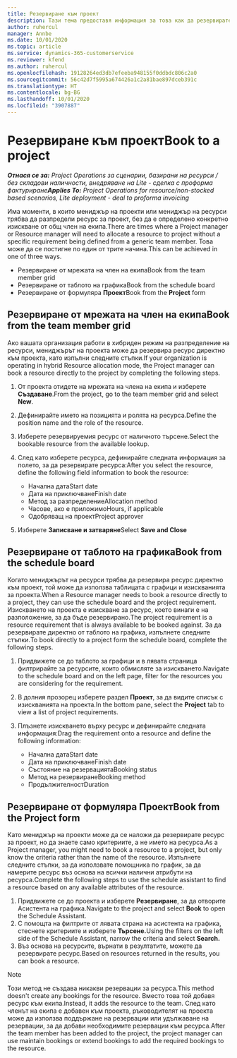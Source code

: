 ```yaml
---
title: Резервиране към проект
description: Тази тема предоставя информация за това как да резервирате ресурс за проект.
author: ruhercul
manager: Annbe
ms.date: 10/01/2020
ms.topic: article
ms.service: dynamics-365-customerservice
ms.reviewer: kfend
ms.author: ruhercul
ms.openlocfilehash: 19128264ed3db7efeeba948155f0ddbdc806c2a0
ms.sourcegitcommit: 56c42d7f5995a674426a1c2a81bae897dceb391c
ms.translationtype: HT
ms.contentlocale: bg-BG
ms.lasthandoff: 10/01/2020
ms.locfileid: "3907887"
---
```

# <a name="book-to-a-project"></a><span data-ttu-id="c3d9e-103">Резервиране към проект</span><span class="sxs-lookup"><span data-stu-id="c3d9e-103">Book to a project</span></span>

<span data-ttu-id="c3d9e-104">_**Отнася се за:** Project Operations за сценарии, базирани на ресурси / без складови наличности, внедряване на Lite - сделка с проформа фактуриране_</span><span class="sxs-lookup"><span data-stu-id="c3d9e-104">_**Applies To:** Project Operations for resource/non-stocked based scenarios, Lite deployment - deal to proforma invoicing_</span></span>

<span data-ttu-id="c3d9e-105">Има моменти, в които мениджър на проекти или мениджър на ресурси трябва да разпредели ресурс за проект, без да е определено конкретно изискване от общ член на екипа.</span><span class="sxs-lookup"><span data-stu-id="c3d9e-105">There are times where a Project manager or Resource manager will need to allocate a resource to project without a specific requirement being defined from a generic team member.</span></span> <span data-ttu-id="c3d9e-106">Това може да се постигне по един от трите начина.</span><span class="sxs-lookup"><span data-stu-id="c3d9e-106">This can be achieved in one of three ways.</span></span>

- <span data-ttu-id="c3d9e-107">Резервиране от мрежата на член на екипа</span><span class="sxs-lookup"><span data-stu-id="c3d9e-107">Book from the team member grid</span></span>
- <span data-ttu-id="c3d9e-108">Резервиране от таблото на графика</span><span class="sxs-lookup"><span data-stu-id="c3d9e-108">Book from the schedule board</span></span>
- <span data-ttu-id="c3d9e-109">Резервиране от формуляра **Проект**</span><span class="sxs-lookup"><span data-stu-id="c3d9e-109">Book from the **Project** form</span></span>

## <a name="book-from-the-team-member-grid"></a><span data-ttu-id="c3d9e-110">Резервиране от мрежата на член на екипа</span><span class="sxs-lookup"><span data-stu-id="c3d9e-110">Book from the team member grid</span></span>

<span data-ttu-id="c3d9e-111">Ако вашата организация работи в хибриден режим на разпределение на ресурси, мениджърът на проекта може да резервира ресурс директно към проекта, като изпълни следните стъпки.</span><span class="sxs-lookup"><span data-stu-id="c3d9e-111">If your organization is operating in hybrid Resource allocation mode, the Project manager can book a resource directly to the project by completing the following steps.</span></span>

1. <span data-ttu-id="c3d9e-112">От проекта отидете на мрежата на члена на екипа и изберете **Създаване**.</span><span class="sxs-lookup"><span data-stu-id="c3d9e-112">From the project, go to the team member grid and select **New**.</span></span>
2. <span data-ttu-id="c3d9e-113">Дефинирайте името на позицията и ролята на ресурса.</span><span class="sxs-lookup"><span data-stu-id="c3d9e-113">Define the position name and the role of the resource.</span></span>
3. <span data-ttu-id="c3d9e-114">Изберете резервируемия ресурс от наличното търсене.</span><span class="sxs-lookup"><span data-stu-id="c3d9e-114">Select the bookable resource from the available lookup.</span></span>
4. <span data-ttu-id="c3d9e-115">След като изберете ресурса, дефинирайте следната информация за полето, за да резервирате ресурса:</span><span class="sxs-lookup"><span data-stu-id="c3d9e-115">After you select the resource, define the following field information to book the resource:</span></span>

    - <span data-ttu-id="c3d9e-116">Начална дата</span><span class="sxs-lookup"><span data-stu-id="c3d9e-116">Start date</span></span>
    - <span data-ttu-id="c3d9e-117">Дата на приключване</span><span class="sxs-lookup"><span data-stu-id="c3d9e-117">Finish date</span></span>
    - <span data-ttu-id="c3d9e-118">Метод за разпределение</span><span class="sxs-lookup"><span data-stu-id="c3d9e-118">Allocation method</span></span>
    - <span data-ttu-id="c3d9e-119">Часове, ако е приложимо</span><span class="sxs-lookup"><span data-stu-id="c3d9e-119">Hours, if applicable</span></span>
    - <span data-ttu-id="c3d9e-120">Одобряващ на проект</span><span class="sxs-lookup"><span data-stu-id="c3d9e-120">Project approver</span></span>

6. <span data-ttu-id="c3d9e-121">Изберете **Записване и затваряне**</span><span class="sxs-lookup"><span data-stu-id="c3d9e-121">Select **Save and Close**</span></span>

## <a name="book-from-the-schedule-board"></a><span data-ttu-id="c3d9e-122">Резервиране от таблото на графика</span><span class="sxs-lookup"><span data-stu-id="c3d9e-122">Book from the schedule board</span></span>

<span data-ttu-id="c3d9e-123">Когато мениджърът на ресурси трябва да резервира ресурс директно към проект, той може да използва таблицата с графици и изискванията за проекта.</span><span class="sxs-lookup"><span data-stu-id="c3d9e-123">When a Resource manager needs to book a resource directly to a project, they can use the schedule board and the project requirement.</span></span> <span data-ttu-id="c3d9e-124">Изискването на проекта е изискване за ресурс, което винаги е на разположение, за да бъде резервирано.</span><span class="sxs-lookup"><span data-stu-id="c3d9e-124">The project requirement is a resource requirement that is always available to be booked against.</span></span> <span data-ttu-id="c3d9e-125">За да резервирате директно от таблото на графика, изпълнете следните стъпки.</span><span class="sxs-lookup"><span data-stu-id="c3d9e-125">To book directly to a project form the schedule board, complete the following steps.</span></span>

1. <span data-ttu-id="c3d9e-126">Придвижете се до таблото за графици и в лявата страница филтрирайте за ресурсите, които обмисляте за изискването.</span><span class="sxs-lookup"><span data-stu-id="c3d9e-126">Navigate to the schedule board and on the left page, filter for the resources you are considering for the requirement.</span></span>
2. <span data-ttu-id="c3d9e-127">В долния прозорец изберете раздел **Проект**, за да видите списък с изискванията на проекта.</span><span class="sxs-lookup"><span data-stu-id="c3d9e-127">In the bottom pane, select the **Project** tab to view a list of project requirements.</span></span>
3. <span data-ttu-id="c3d9e-128">Плъзнете изискването върху ресурс и дефинирайте следната информация:</span><span class="sxs-lookup"><span data-stu-id="c3d9e-128">Drag the requirement onto a resource and define the following information:</span></span>

    - <span data-ttu-id="c3d9e-129">Начална дата</span><span class="sxs-lookup"><span data-stu-id="c3d9e-129">Start date</span></span>
    - <span data-ttu-id="c3d9e-130">Дата на приключване</span><span class="sxs-lookup"><span data-stu-id="c3d9e-130">Finish date</span></span>
    - <span data-ttu-id="c3d9e-131">Състояние на резервацията</span><span class="sxs-lookup"><span data-stu-id="c3d9e-131">Booking status</span></span>
    - <span data-ttu-id="c3d9e-132">Метод на резервиране</span><span class="sxs-lookup"><span data-stu-id="c3d9e-132">Booking method</span></span>
    - <span data-ttu-id="c3d9e-133">Продължителност</span><span class="sxs-lookup"><span data-stu-id="c3d9e-133">Duration</span></span>

## <a name="book-from-the-project-form"></a><span data-ttu-id="c3d9e-134">Резервиране от формуляра Проект</span><span class="sxs-lookup"><span data-stu-id="c3d9e-134">Book from the Project form</span></span>

<span data-ttu-id="c3d9e-135">Като мениджър на проекти може да се наложи да резервирате ресурс за проект, но да знаете само критериите, а не името на ресурса.</span><span class="sxs-lookup"><span data-stu-id="c3d9e-135">As a Project manager, you might need to book a resource to a project, but only know the criteria rather than the name of the resource.</span></span> <span data-ttu-id="c3d9e-136">Изпълнете следните стъпки, за да използвате помощника по график, за да намерите ресурс въз основа на всички налични атрибути на ресурса.</span><span class="sxs-lookup"><span data-stu-id="c3d9e-136">Complete the following steps to use the schedule assistant to find a resource based on any available attributes of the resource.</span></span> 

1. <span data-ttu-id="c3d9e-137">Придвижете се до проекта и изберете **Резервиране**, за да отворите Асистента на графика.</span><span class="sxs-lookup"><span data-stu-id="c3d9e-137">Navigate to the project and select **Book** to open the Schedule Assistant.</span></span>
2. <span data-ttu-id="c3d9e-138">С помощта на филтрите от лявата страна на асистента на графика, стеснете критериите и изберете **Търсене.**</span><span class="sxs-lookup"><span data-stu-id="c3d9e-138">Using the filters on the left side of the Schedule Assistant, narrow the criteria and select **Search.**</span></span>
3. <span data-ttu-id="c3d9e-139">Въз основа на ресурсите, върнати в резултатите, можете да резервирате ресурс.</span><span class="sxs-lookup"><span data-stu-id="c3d9e-139">Based on resources returned in the results, you can book a resource.</span></span>

> [!NOTE]
> <span data-ttu-id="c3d9e-140">Този метод не създава никакви резервации за ресурса.</span><span class="sxs-lookup"><span data-stu-id="c3d9e-140">This method doesn't create any bookings for the resource.</span></span> <span data-ttu-id="c3d9e-141">Вместо това той добавя ресурс към екипа.</span><span class="sxs-lookup"><span data-stu-id="c3d9e-141">Instead, it adds the resource to the team.</span></span> <span data-ttu-id="c3d9e-142">След като членът на екипа е добавен към проекта, ръководителят на проекта може да използва поддържане на резервации или удължаване на резервации, за да добави необходимите резервации към ресурса.</span><span class="sxs-lookup"><span data-stu-id="c3d9e-142">After the team member has been added to the project, the project manager can use maintain bookings or extend bookings to add the required bookings to the resource.</span></span>
